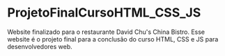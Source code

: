 # ProjetoFinalCursoHTML_CSS_JS
Website finalizado para o restaurante David Chu's China Bistro. Esse website é o projeto final para a conclusão do curso HTML, CSS e JS para desenvolvedores web.
